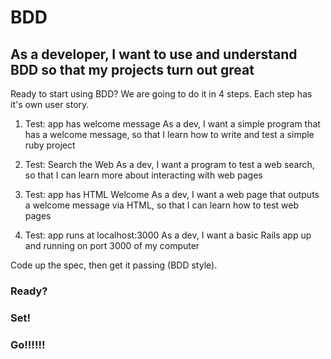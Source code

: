 # BDD

## As a developer, I want to use and understand BDD so that my projects turn out great

Ready to start using BDD? We are going to do it in 4 steps. Each step has it's own user story.

1. Test: app has welcome message
 As a dev, I want a simple program that has a welcome message, so that I learn how to write and test a simple ruby project

1. Test: Search the Web
  As a dev, I want a program to test a web search, so that I can learn more about interacting with web pages

1. Test: app has HTML Welcome
  As a dev, I want a web page that outputs a welcome message via HTML, so that I can learn how to test web pages

1. Test: app runs at localhost:3000
  As a dev, I want a basic Rails app up and running on port 3000 of my computer

Code up the spec, then get it passing (BDD style).

### Ready?
### Set!
### Go!!!!!!
